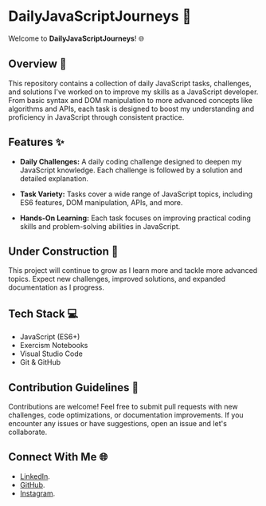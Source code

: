 # DailyJavaScriptJourneys 🚀

Welcome to **DailyJavaScriptJourneys**! 🌐

## Overview 📝

This repository contains a collection of daily JavaScript tasks, challenges, and solutions I've worked on to improve my skills as a JavaScript developer. From basic syntax and DOM manipulation to more advanced concepts like algorithms and APIs, each task is designed to boost my understanding and proficiency in JavaScript through consistent practice.

## Features ✨

- **Daily Challenges:** A daily coding challenge designed to deepen my JavaScript knowledge. Each challenge is followed by a solution and detailed explanation.
  
- **Task Variety:** Tasks cover a wide range of JavaScript topics, including ES6 features, DOM manipulation, APIs, and more.

- **Hands-On Learning:** Each task focuses on improving practical coding skills and problem-solving abilities in JavaScript.

## Under Construction 🚧

This project will continue to grow as I learn more and tackle more advanced topics. Expect new challenges, improved solutions, and expanded documentation as I progress.

## Tech Stack 💻

- JavaScript (ES6+)
- Exercism Notebooks
- Visual Studio Code
- Git & GitHub

## Contribution Guidelines 🤝

Contributions are welcome! Feel free to submit pull requests with new challenges, code optimizations, or documentation improvements. If you encounter any issues or have suggestions, open an issue and let's collaborate.

## Connect With Me 🌐

- [LinkedIn](https://www.linkedin.com/in/dominykas-pavlijus-138b41270/).
- [GitHub](https://github.com/B0K1NG).
- [Instagram](https://www.instagram.com/ig_dominykas/).
